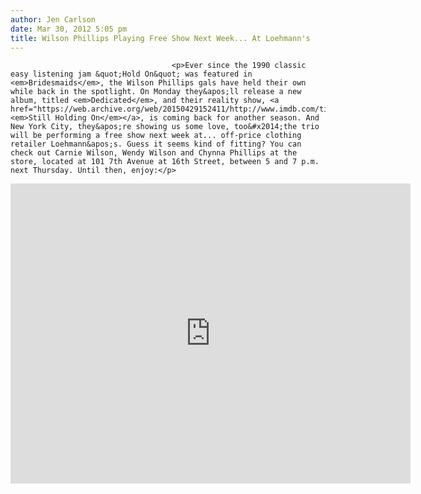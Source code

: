 ```yaml
---
author: Jen Carlson
date: Mar 30, 2012 5:05 pm
title: Wilson Phillips Playing Free Show Next Week... At Loehmann's
---
```


	
										<p>Ever since the 1990 classic easy listening jam &quot;Hold On&quot; was featured in <em>Bridesmaids</em>, the Wilson Phillips gals have held their own while back in the spotlight. On Monday they&apos;ll release a new album, titled <em>Dedicated</em>, and their reality show, <a href="https://web.archive.org/web/20150429152411/http://www.imdb.com/title/tt2049577/"><em>Still Holding On</em></a>, is coming back for another season. And New York City, they&apos;re showing us some love, too&#x2014;the trio will be performing a free show next week at... off-price clothing retailer Loehmann&apos;s. Guess it seems kind of fitting? You can check out Carnie Wilson, Wendy Wilson and Chynna Phillips at the store, located at 101 7th Avenue at 16th Street, between 5 and 7 p.m. next Thursday. Until then, enjoy:</p>

<p><iframe width="640" height="480" src="https://web.archive.org/web/20150429152411if_/http://www.youtube.com/embed/uIbXvaE39wM" frameborder="0" allowfullscreen></iframe></p>					
										
									
				